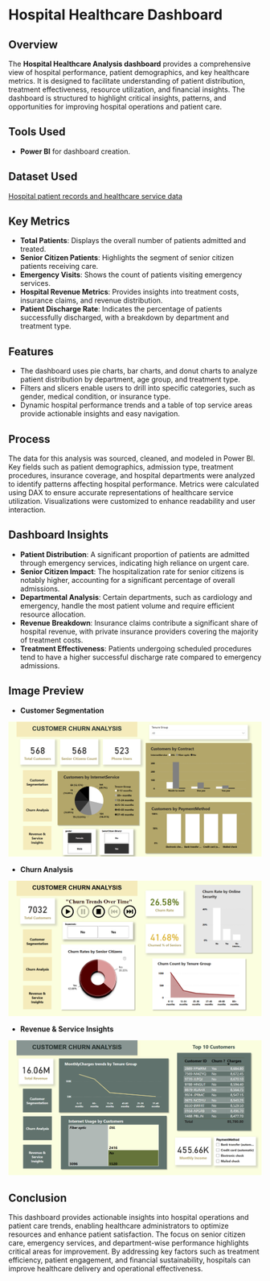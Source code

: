 # Hospital Healthcare Dashboard

## Overview
The **Hospital Healthcare Analysis dashboard** provides a comprehensive view of hospital performance, patient demographics, and key healthcare metrics. It is designed to facilitate understanding of patient distribution, treatment effectiveness, resource utilization, and financial insights. The dashboard is structured to highlight critical insights, patterns, and opportunities for improving hospital operations and patient care.

## Tools Used
- **Power BI** for dashboard creation.

## Dataset Used
<a href="https://github.com/muhdshahan/Customer-Churn-Dashboard/blob/main/WA_Fn-UseC_-Telco-Customer-Churn.csv">Hospital patient records and healthcare service data</a>

## Key Metrics
- **Total Patients**: Displays the overall number of patients admitted and treated.
- **Senior Citizen Patients**: Highlights the segment of senior citizen patients receiving care.
- **Emergency Visits**: Shows the count of patients visiting emergency services.
- **Hospital Revenue Metrics**: Provides insights into treatment costs, insurance claims, and revenue distribution.
- **Patient Discharge Rate**: Indicates the percentage of patients successfully discharged, with a breakdown by department and treatment type.

## Features
- The dashboard uses pie charts, bar charts, and donut charts to analyze patient distribution by department, age group, and treatment type.
- Filters and slicers enable users to drill into specific categories, such as gender, medical condition, or insurance type.
- Dynamic hospital performance trends and a table of top service areas provide actionable insights and easy navigation.

## Process
The data for this analysis was sourced, cleaned, and modeled in Power BI. Key fields such as patient demographics, admission type, treatment procedures, insurance coverage, and hospital departments were analyzed to identify patterns affecting hospital performance. Metrics were calculated using DAX to ensure accurate representations of healthcare service utilization. Visualizations were customized to enhance readability and user interaction.

## Dashboard Insights
- **Patient Distribution**: A significant proportion of patients are admitted through emergency services, indicating high reliance on urgent care.
- **Senior Citizen Impact**: The hospitalization rate for senior citizens is notably higher, accounting for a significant percentage of overall admissions.
- **Departmental Analysis**: Certain departments, such as cardiology and emergency, handle the most patient volume and require efficient resource allocation.
- **Revenue Breakdown**: Insurance claims contribute a significant share of hospital revenue, with private insurance providers covering the majority of treatment costs.
- **Treatment Effectiveness**: Patients undergoing scheduled procedures tend to have a higher successful discharge rate compared to emergency admissions.

## Image Preview
- **Customer Segmentation**
  
![Dashboard View](https://github.com/muhdshahan/Customer-Churn-Dashboard/blob/main/Image%20view/one.png)


- **Churn Analysis**
  
![Dashboard View](https://github.com/muhdshahan/Customer-Churn-Dashboard/blob/main/Image%20view/two.png)


- **Revenue & Service Insights**
  
![Dashboard View](https://github.com/muhdshahan/Customer-Churn-Dashboard/blob/main/Image%20view/three.png)

## Conclusion
This dashboard provides actionable insights into hospital operations and patient care trends, enabling healthcare administrators to optimize resources and enhance patient satisfaction. The focus on senior citizen care, emergency services, and department-wise performance highlights critical areas for improvement. By addressing key factors such as treatment efficiency, patient engagement, and financial sustainability, hospitals can improve healthcare delivery and operational effectiveness.

